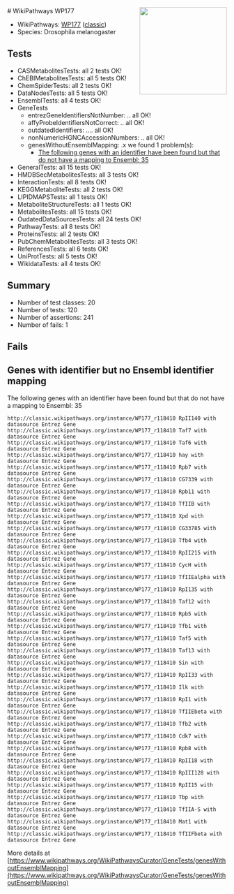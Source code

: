 <img style="float: right; width: 200px" src="https://upload.wikimedia.org/wikipedia/commons/thumb/8/83/Wplogo_with_text_500.png/640px-Wplogo_with_text_500.png" />
# WikiPathways WP177

* WikiPathways: [WP177](https://wikipathways.org/pathways/WP177) ([classic](https://classic.wikipathways.org/instance/WP177))
* Species: Drosophila melanogaster
## Tests
* CASMetabolitesTests: all 2 tests OK!
* ChEBIMetabolitesTests: all 5 tests OK!
* ChemSpiderTests: all 2 tests OK!
* DataNodesTests: all 5 tests OK!
* EnsemblTests: all 4 tests OK!
* GeneTests
    * entrezGeneIdentifiersNotNumber: .. all OK!
    * affyProbeIdentifiersNotCorrect: .. all OK!
    * outdatedIdentifiers: .... all OK!
    * nonNumericHGNCAccessionNumbers: .. all OK!
    * genesWithoutEnsemblMapping: .x we found 1 problem(s):
        * [The following genes with an identifier have been found but that do not have a mapping to Ensembl: 35](#c4e54350)
* GeneralTests: all 15 tests OK!
* HMDBSecMetabolitesTests: all 3 tests OK!
* InteractionTests: all 8 tests OK!
* KEGGMetaboliteTests: all 2 tests OK!
* LIPIDMAPSTests: all 1 tests OK!
* MetaboliteStructureTests: all 1 tests OK!
* MetabolitesTests: all 15 tests OK!
* OudatedDataSourcesTests: all 24 tests OK!
* PathwayTests: all 8 tests OK!
* ProteinsTests: all 2 tests OK!
* PubChemMetabolitesTests: all 3 tests OK!
* ReferencesTests: all 6 tests OK!
* UniProtTests: all 5 tests OK!
* WikidataTests: all 4 tests OK!


## Summary

* Number of test classes: 20
* Number of tests: 120
* Number of assertions: 241
* Number of fails: 1

## Fails

<a name="c4e54350" />

## Genes with identifier but no Ensembl identifier mapping

The following genes with an identifier have been found but that do not have a mapping to Ensembl: 35
```
http://classic.wikipathways.org/instance/WP177_r118410 RpII140 with datasource Entrez Gene
http://classic.wikipathways.org/instance/WP177_r118410 Taf7 with datasource Entrez Gene
http://classic.wikipathways.org/instance/WP177_r118410 Taf6 with datasource Entrez Gene
http://classic.wikipathways.org/instance/WP177_r118410 hay with datasource Entrez Gene
http://classic.wikipathways.org/instance/WP177_r118410 Rpb7 with datasource Entrez Gene
http://classic.wikipathways.org/instance/WP177_r118410 CG7339 with datasource Entrez Gene
http://classic.wikipathways.org/instance/WP177_r118410 Rpb11 with datasource Entrez Gene
http://classic.wikipathways.org/instance/WP177_r118410 TfIIB with datasource Entrez Gene
http://classic.wikipathways.org/instance/WP177_r118410 Xpd with datasource Entrez Gene
http://classic.wikipathways.org/instance/WP177_r118410 CG33785 with datasource Entrez Gene
http://classic.wikipathways.org/instance/WP177_r118410 Tfb4 with datasource Entrez Gene
http://classic.wikipathways.org/instance/WP177_r118410 RpII215 with datasource Entrez Gene
http://classic.wikipathways.org/instance/WP177_r118410 CycH with datasource Entrez Gene
http://classic.wikipathways.org/instance/WP177_r118410 TfIIEalpha with datasource Entrez Gene
http://classic.wikipathways.org/instance/WP177_r118410 RpI135 with datasource Entrez Gene
http://classic.wikipathways.org/instance/WP177_r118410 Taf12 with datasource Entrez Gene
http://classic.wikipathways.org/instance/WP177_r118410 Rpb5 with datasource Entrez Gene
http://classic.wikipathways.org/instance/WP177_r118410 Tfb1 with datasource Entrez Gene
http://classic.wikipathways.org/instance/WP177_r118410 Taf5 with datasource Entrez Gene
http://classic.wikipathways.org/instance/WP177_r118410 Taf13 with datasource Entrez Gene
http://classic.wikipathways.org/instance/WP177_r118410 Sin with datasource Entrez Gene
http://classic.wikipathways.org/instance/WP177_r118410 RpII33 with datasource Entrez Gene
http://classic.wikipathways.org/instance/WP177_r118410 Ilk with datasource Entrez Gene
http://classic.wikipathways.org/instance/WP177_r118410 RpI1 with datasource Entrez Gene
http://classic.wikipathways.org/instance/WP177_r118410 TfIIEbeta with datasource Entrez Gene
http://classic.wikipathways.org/instance/WP177_r118410 Tfb2 with datasource Entrez Gene
http://classic.wikipathways.org/instance/WP177_r118410 Cdk7 with datasource Entrez Gene
http://classic.wikipathways.org/instance/WP177_r118410 Rpb8 with datasource Entrez Gene
http://classic.wikipathways.org/instance/WP177_r118410 RpII18 with datasource Entrez Gene
http://classic.wikipathways.org/instance/WP177_r118410 RpIII128 with datasource Entrez Gene
http://classic.wikipathways.org/instance/WP177_r118410 RpII15 with datasource Entrez Gene
http://classic.wikipathways.org/instance/WP177_r118410 Tbp with datasource Entrez Gene
http://classic.wikipathways.org/instance/WP177_r118410 TfIIA-S with datasource Entrez Gene
http://classic.wikipathways.org/instance/WP177_r118410 Mat1 with datasource Entrez Gene
http://classic.wikipathways.org/instance/WP177_r118410 TfIIFbeta with datasource Entrez Gene
```

More details at [https://www.wikipathways.org/WikiPathwaysCurator/GeneTests/genesWithoutEnsemblMapping](https://www.wikipathways.org/WikiPathwaysCurator/GeneTests/genesWithoutEnsemblMapping)

